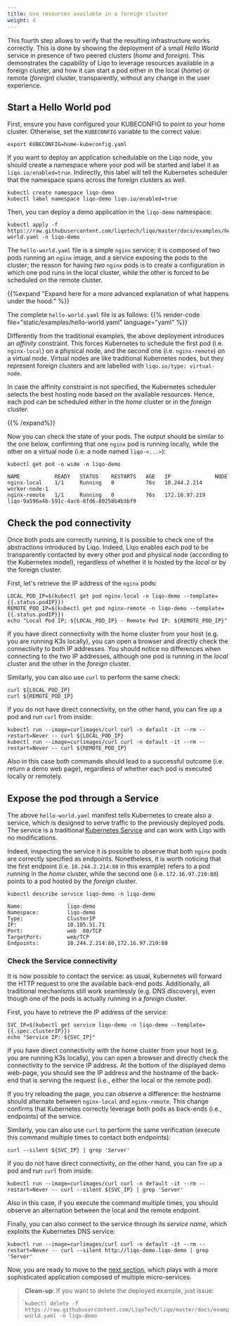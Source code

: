 ```yaml
---
title: Use resources available in a foreign cluster
weight: 4
---
```


This fourth step allows to verify that the resulting infrastructure works correctly.
This is done by showing the deployment of a small *Hello World*  service in presence of two peered clusters (*home* and *foreign*).
This demonstrates the capability of Liqo to leverage resources available in a foreign cluster, and how it can start a pod either in the local (*home*) or remote (*foreign*) cluster, transparently, without any change in the user experience.

## Start a Hello World pod

First, ensure you have configured your KUBECONFIG to point to your home cluster. Otherwise, set the `KUBECONFIG` variable to the correct value:
```shell script
export KUBECONFIG=home-kubeconfig.yaml
```

If you want to deploy an application schedulable on the Liqo node, you should create a namespace where your pod will be started and label it as ```liqo.io/enabled=true```. Indirectly, this label will tell the Kubernetes scheduler that the namespace spans across the foreign clusters as well.

```shell script
kubectl create namespace liqo-demo
kubectl label namespace liqo-demo liqo.io/enabled=true
```

Then, you can deploy a demo application in the `liqo-demo` namespace:

```shell script
kubectl apply -f https://raw.githubusercontent.com/liqotech/liqo/master/docs/examples/hello-world.yaml -n liqo-demo
```
The `hello-world.yaml` file is a simple `nginx` service; it is composed of two pods running an `nginx` image, and a service exposing the pods to the cluster; the reason for having _two_ `nginx` pods is to create a configuration in which one pod runs in the local cluster, while the other is forced to be scheduled on the remote cluster.

{{%expand "Expand here for a more advanced explanation of what happens under the hood:" %}}

The complete `hello-world.yaml` file is as follows:
{{% render-code file="static/examples/hello-world.yaml" language="yaml" %}}


Differently from the traditional examples, the above deployment introduces an *affinity* constraint. This forces Kubernetes to schedule the first pod (i.e. `nginx-local`) on a physical node, and the second one (i.e. `nginx-remote`) on a virtual node.
Virtual nodes are like traditional Kubernetes nodes, but they represent foreign clusters and are labelled with `liqo.io/type: virtual-node`.

In case the affinity constraint is not specified, the Kubernetes scheduler selects the best hosting node based on the available resources.
Hence, each pod can be scheduled either in the *home* cluster or in the *foreign* cluster.

{{% /expand%}}

Now you can check the state of your pods.
The output should be similar to the one below, confirming that one `nginx` pod is running locally, while the other on a virtual node (i.e. a node named `liqo-<...>`):

```
kubectl get pod -o wide -n liqo-demo

NAME           READY   STATUS    RESTARTS   AGE   IP              NODE
nginx-local    1/1     Running   0          76s   10.244.2.214    worker-node-1
nginx-remote   1/1     Running   0          76s   172.16.97.219   liqo-9a596a4b-591c-4ac6-8fd6-80258b4b3bf9
```

## Check the pod connectivity

Once both pods are correctly running, it is possible to check one of the abstractions introduced by Liqo.
Indeed, Liqo enables each pod to be transparently contacted by every other pod and physical node (according to the Kubernetes model), regardless of whether it is hosted by the _local_ or by the foreign cluster.

First, let's retrieve the IP address of the `nginx` pods:

```shell script
LOCAL_POD_IP=$(kubectl get pod nginx-local -n liqo-demo --template={{.status.podIP}})
REMOTE_POD_IP=$(kubectl get pod nginx-remote -n liqo-demo --template={{.status.podIP}})
echo "Local Pod IP: ${LOCAL_POD_IP} - Remote Pod IP: ${REMOTE_POD_IP}"
```

If you have direct connectivity with the home cluster from your host (e.g. you are running K3s locally), you can open a browser and directly check the connectivity to both IP addresses.
You should notice no differences when connecting to the two IP addresses, although one pod is running in the _local_ cluster and the other in the _foreign_ cluster.

Similarly, you can also use `curl` to perform the same check:
```shell script
curl ${LOCAL_POD_IP}
curl ${REMOTE_POD_IP}
```

If you do not have direct connectivity, on the other hand, you can fire up a pod and run `curl` from inside:
```shell script
kubectl run --image=curlimages/curl curl -n default -it --rm --restart=Never -- curl ${LOCAL_POD_IP}
kubectl run --image=curlimages/curl curl -n default -it --rm --restart=Never -- curl ${REMOTE_POD_IP}
```
Also in this case both commands should lead to a successful outcome (i.e. return a demo web page), regardless of whether each pod is executed locally or remotely.

## Expose the pod through a Service

The above `hello-world.yaml` manifest tells Kubernetes to create also a service, which is designed to serve traffic to the previously deployed pods.
The service is a traditional [Kubernetes Service](https://kubernetes.io/docs/concepts/services-networking/service/) and can work with Liqo with no modifications.

Indeed, inspecting the service it is possible to observe that both `nginx` pods are correctly specified as endpoints.
Nonetheless, it is worth noticing that the first endpoint (i.e. `10.244.2.214:80` in this example) refers to a pod running in the _home_ cluster, while the second one (i.e. `172.16.97.219:80`) points to a pod hosted by the _foreign_ cluster.
```shell script
kubectl describe service liqo-demo -n liqo-demo

Name:              liqo-demo
Namespace:         liqo-demo
Type:              ClusterIP
IP:                10.105.51.71
Port:              web  80/TCP
TargetPort:        web/TCP
Endpoints:         10.244.2.214:80,172.16.97.219:80
```


### Check the Service connectivity

It is now possible to contact the service: as usual, kubernetes will forward the HTTP request to one the available back-end pods.
Additionally, all traditional mechanisms still work seamlessly (e.g. DNS discovery), even though one of the pods is actually running in a _foreign_ cluster.

First, you have to retrieve the IP address of the service:
```shell script
SVC_IP=$(kubectl get service liqo-demo -n liqo-demo --template={{.spec.clusterIP}})
echo "Service IP: ${SVC_IP}"
```

If you have direct connectivity with the home cluster from your host (e.g. you are running K3s locally), you can open a browser and directly check the connectivity to the service IP address.
At the bottom of the displayed demo web-page, you should see the IP address and the hostname of the back-end that is serving the request (i.e., either the local or the remote pod).

If you try reloading the page, you can observe a difference: the hostname should alternate between `nginx-local` and `nginx-remote`. This change confirms that Kubernetes correctly leverage both pods as back-ends (i.e., endpoints) of the service.

Similarly, you can also use `curl` to perform the same verification (execute this command multiple times to contact both endpoints):
```
curl --silent ${SVC_IP} | grep 'Server'
```

If you do not have direct connectivity, on the other hand, you can fire up a pod and run `curl` from inside:
```
kubectl run --image=curlimages/curl curl -n default -it --rm --restart=Never -- curl --silent ${SVC_IP} | grep 'Server'
```
Also in this case, if you execute the command multiple times, you should observe an alternation between the local and the remote endpoint.

Finally, you can also connect to the service through its _service name_, which exploits the Kubernetes DNS service:

```
kubectl run --image=curlimages/curl curl -n default -it --rm --restart=Never -- curl --silent http://liqo-demo.liqo-demo | grep 'Server'
```

Now, you are ready to move to the [next section](../play), which plays with a more sophisticated application composed of multiple micro-services.

> **Clean-up**: If you want to delete the deployed example, just issue:
> ```
> kubectl delete -f https://raw.githubusercontent.com/LiqoTech/liqo/master/docs/examples/hello-world.yaml -n liqo-demo
> ```
